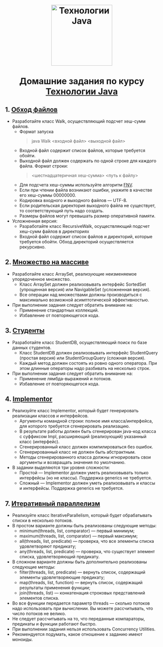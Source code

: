 <h1 align="center">
  <br> 
  <img src="https://upload.wikimedia.org/wikipedia/ru/3/39/Java_logo.svg" alt="Технологии Java" width="200"></a>
  <br>
  <br>
  Домашние задания по курсу
  <br>
  <a href="https://www.kgeorgiy.info/courses/java-advanced/index.html">Технологии Java</a>
  <br>
 </h1>
 
 ## 1. [Обход файлов](./walk/src/ru/ifmo/rain/penskaya/walk)
* Разработайте класс Walk, осуществляющий подсчет хеш-сумм файлов.
   - Формат запуска  
     >java Walk <входной файл> <выходной файл>
   - Входной файл содержит список файлов, которые требуется обойти.
   - Выходной файл должен содержать по одной строке для каждого файла. Формат строки:  
     ><шестнадцатеричная хеш-сумма> <путь к файлу>
   - Для подсчета хеш-суммы используйте алгоритм [FNV](https://ru.wikipedia.org/wiki/FNV).
   - Если при чтении файла возникают ошибки, укажите в качестве его хеш-суммы 00000000.
   - Кодировка входного и выходного файлов — UTF-8.
   - Если родительская директория выходного файла не существует, то соответствующий путь надо создать.
   - Размеры файлов могут превышать размер оперативной памяти.
* Усложненная версия:
   - Разработайте класс RecursiveWalk, осуществляющий подсчет хеш-сумм файлов в директориях
   - Входной файл содержит список файлов и директорий, которые требуется обойти. Обход директорий осуществляется рекурсивно.

## 2. [Множество на массиве](./arrayset/ru/ifmo/rain/penskaya/arrayset)
* Разработайте класс ArraySet, реализующие неизменяемое упорядоченное множество.
  - Класс ArraySet должен реализовывать интерфейс SortedSet (упрощенная версия) или NavigableSet (усложненная версия).
  - Все операции над множествами должны производиться с максимально возможной асимптотической эффективностью.
* При выполнении задания следует обратить внимание на:
  - Применение стандартных коллекций.
  - Избавление от повторяющегося кода.
 
## 3. [Студенты](./student/ru/ifmo/rain/penskaya/student)
* Разработайте класс StudentDB, осуществляющий поиск по базе данных студентов.
  - Класс StudentDB должен реализовывать интерфейс StudentQuery (простая версия) или StudentGroupQuery (сложная версия).
  - Каждый метод должен состоять из ровно одного оператора. При этом длинные операторы надо разбивать на несколько строк.
* При выполнении задания следует обратить внимание на:
  - Применение лямбда-выражений и потоков.
  - Избавление от повторяющегося кода.
  
## 4. [Implementor](./implementor/ru/ifmo/rain/penskaya/implementor)
* Реализуйте класс Implementor, который будет генерировать реализации классов и интерфейсов.
  - Аргументы командной строки: полное имя класса/интерфейса, для которого требуется сгенерировать реализацию.
  - В результате работы должен быть сгенерирован java-код класса с суффиксом Impl, расширяющий (реализующий) указанный класс (интерфейс).
  - Сгенерированный класс должен компилироваться без ошибок.
  - Сгенерированный класс не должен быть абстрактным.
  - Методы сгенерированного класса должны игнорировать свои аргументы и возвращать значения по умолчанию.
* В задании выделяются три уровня сложности:
  - Простой — Implementor должен уметь реализовывать только интерфейсы (но не классы). Поддержка generics не требуется.
  - Сложный — Implementor должен уметь реализовывать и классы и интерфейсы. Поддержка generics не требуется.
  
## 7. [Итеративный параллелизм](./parallelism)
* Реализуйте класс IterativeParallelism, который будет обрабатывать списки в несколько потоков.
* В простом варианте должны быть реализованы следующие методы:
  - minimum(threads, list, comparator) — первый минимум;
  - maximum(threads, list, comparator) — первый максимум;
  - all(threads, list, predicate) — проверка, что все элементы списка удовлетворяют предикату;
  - any(threads, list, predicate) — проверка, что существует элемент списка, удовлетворяющий предикату.
* В сложном варианте должны быть дополнительно реализованы следующие методы:
  - filter(threads, list, predicate) — вернуть список, содержащий элементы удовлетворяющие предикату;
  - map(threads, list, function) — вернуть список, содержащий результаты применения функции;
  - join(threads, list) — конкатенация строковых представлений элементов списка.
* Во все функции передается параметр threads — сколько потоков надо использовать при вычислении. Вы можете рассчитывать, что число потоков не велико.
* Не следует рассчитывать на то, что переданные компараторы, предикаты и функции работают быстро.
* При выполнении задания нельзя использовать Concurrency Utilities.
* Рекомендуется подумать, какое отношение к заданию имеют моноиды.
